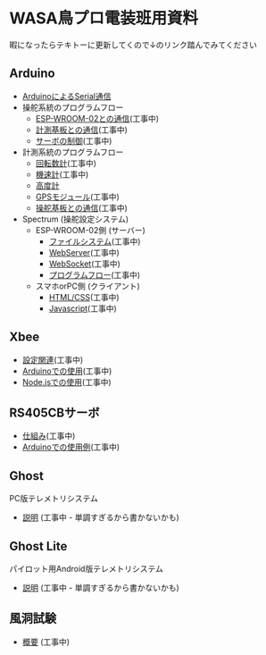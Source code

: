 # WASA鳥プロ電装班用資料

暇になったらテキトーに更新してくので↓のリンク踏んでみてください

## Arduino
- [ArduinoによるSerial通信](Arduino/arduino_serial.md)
- 操舵系統のプログラムフロー
  - [ESP-WROOM-02との通信]()(工事中)
  - [計測基板との通信]()(工事中)
  - [サーボの制御]()(工事中)
- 計測系統のプログラムフロー
  - [回転数計]()(工事中)
  - [機速計]()(工事中)
  - [高度計](Arduino/altimeter.md)
  - [GPSモジュール]()(工事中)
  - [操舵基板との通信]()(工事中)
- Spectrum (操舵設定システム)
  - ESP-WROOM-02側 (サーバー)
    - [ファイルシステム]()(工事中)
    - [WebServer]()(工事中)
    - [WebSocket]()(工事中)
    - [プログラムフロー]()(工事中)
  - スマホorPC側 (クライアント)
    - [HTML/CSS]()(工事中)
    - [Javascript]()(工事中)

## Xbee
- [設定関連]()(工事中)
- [Arduinoでの使用]()(工事中)
- [Node.jsでの使用]()(工事中)

## RS405CBサーボ
- [仕組み]()(工事中)
- [Arduinoでの使用例]()(工事中)

## Ghost
PC版テレメトリシステム
- [説明]() (工事中 - 単調すぎるから書かないかも)

## Ghost Lite
パイロット用Android版テレメトリシステム
- [説明]() (工事中 - 単調すぎるから書かないかも)

## 風洞試験
- [概要]() (工事中)

